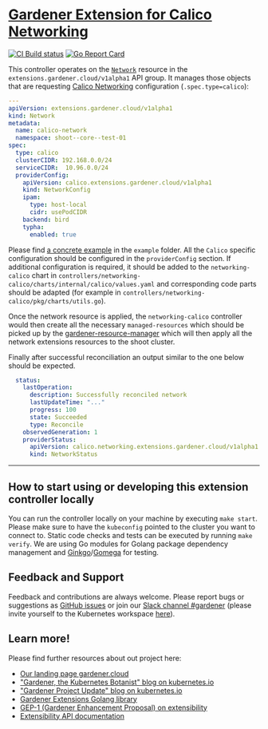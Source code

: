 # [Gardener Extension for Calico Networking](https://gardener.cloud)

[![CI Build status](https://concourse.ci.gardener.cloud/api/v1/teams/gardener/pipelines/gardener-extension-networking-calico-master/jobs/master-head-update-job/badge)](https://concourse.ci.gardener.cloud/teams/gardener/pipelines/gardener-extension-networking-calico-master/jobs/master-head-update-job)
[![Go Report Card](https://goreportcard.com/badge/github.com/gardener/gardener-extension-networking-calico)](https://goreportcard.com/report/github.com/gardener/gardener-extension-networking-calico)

This controller operates on the [`Network`](https://github.com/gardener/gardener/blob/master/docs/proposals/03-networking-extensibility.md#gardener-network-extension) resource in the `extensions.gardener.cloud/v1alpha1` API group. It manages those objects that are requesting [Calico Networking](https://www.projectcalico.org/) configuration (`.spec.type=calico`):

```yaml
---
apiVersion: extensions.gardener.cloud/v1alpha1
kind: Network
metadata:
  name: calico-network
  namespace: shoot--core--test-01
spec:
  type: calico
  clusterCIDR: 192.168.0.0/24
  serviceCIDR:  10.96.0.0/24
  providerConfig:
    apiVersion: calico.extensions.gardener.cloud/v1alpha1
    kind: NetworkConfig
    ipam:
      type: host-local
      cidr: usePodCIDR
    backend: bird
    typha:
      enabled: true
```

Please find [a concrete example](example/20-network.yaml) in the `example` folder. All the `Calico` specific configuration
should be configured in the `providerConfig` section. If additional configuration is required, it should be added to
the `networking-calico` chart in `controllers/networking-calico/charts/internal/calico/values.yaml` and corresponding code
parts should be adapted (for example in `controllers/networking-calico/pkg/charts/utils.go`).

Once the network resource is applied, the `networking-calico` controller would then create all the necessary `managed-resources` which should be picked
up by the [gardener-resource-manager](https://github.com/gardener/gardener-resource-manager) which will then apply all the
network extensions resources to the shoot cluster.

Finally after successful reconciliation an output similar to the one below should be expected.

```yaml
  status:
    lastOperation:
      description: Successfully reconciled network
      lastUpdateTime: "..."
      progress: 100
      state: Succeeded
      type: Reconcile
    observedGeneration: 1
    providerStatus:
      apiVersion: calico.networking.extensions.gardener.cloud/v1alpha1
      kind: NetworkStatus
```

----

## How to start using or developing this extension controller locally

You can run the controller locally on your machine by executing `make start`. Please make sure to have the `kubeconfig` pointed to the cluster you want to connect to.
Static code checks and tests can be executed by running `make verify`. We are using Go modules for Golang package dependency management and [Ginkgo](https://github.com/onsi/ginkgo)/[Gomega](https://github.com/onsi/gomega) for testing.

## Feedback and Support

Feedback and contributions are always welcome. Please report bugs or suggestions as [GitHub issues](https://github.com/gardener/gardener-extension-networking-calico/issues) or join our [Slack channel #gardener](https://kubernetes.slack.com/messages/gardener) (please invite yourself to the Kubernetes workspace [here](http://slack.k8s.io)).

## Learn more!

Please find further resources about out project here:

* [Our landing page gardener.cloud](https://gardener.cloud/)
* ["Gardener, the Kubernetes Botanist" blog on kubernetes.io](https://kubernetes.io/blog/2018/05/17/gardener/)
* ["Gardener Project Update" blog on kubernetes.io](https://kubernetes.io/blog/2019/12/02/gardener-project-update/)
* [Gardener Extensions Golang library](https://godoc.org/github.com/gardener/gardener/extensions/pkg)
* [GEP-1 (Gardener Enhancement Proposal) on extensibility](https://github.com/gardener/gardener/blob/master/docs/proposals/01-extensibility.md)
* [Extensibility API documentation](https://github.com/gardener/gardener/tree/master/docs/extensions)

